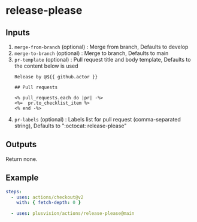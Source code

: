 # release-please

## Inputs

1. `merge-from-branch` (optional) : Merge from branch, Defaults to develop
2. `merge-to-branch` (optional) : Merge to branch, Defaults to main
3. `pr-template` (optional) : Pull request title and body template, Defaults to the content below is used
    ```
    Release by @${{ github.actor }}

    ## Pull requests

    <% pull_requests.each do |pr| -%>
    <%=  pr.to_checklist_item %>
    <% end -%>
    ```
4. `pr-labels` (optional) : Labels list for pull request (comma-separated string), Defaults to ":octocat: release-please"

## Outputs

Return none.

## Example

```yaml
steps:
  - uses: actions/checkout@v2
    with: { fetch-depth: 0 }

  - uses: plusvision/actions/release-please@main
```
